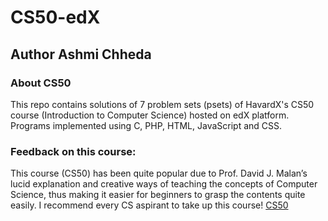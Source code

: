 # CS50-edX
## Author Ashmi Chheda

### About CS50
This repo contains solutions of 7 problem sets (psets) of HavardX's CS50 course (Introduction to Computer Science) hosted on edX platform.
Programs implemented using C, PHP, HTML, JavaScript and CSS.

### Feedback on this course:
This course (CS50) has been quite popular due to Prof. David J. Malan’s lucid explanation and creative ways of teaching the concepts of Computer Science, thus making it easier for beginners to grasp the contents quite easily.
I recommend every CS aspirant to take up this course! 
[CS50](https://www.edx.org/es/course/cs50s-introduction-computer-science-harvardx-cs50x)
